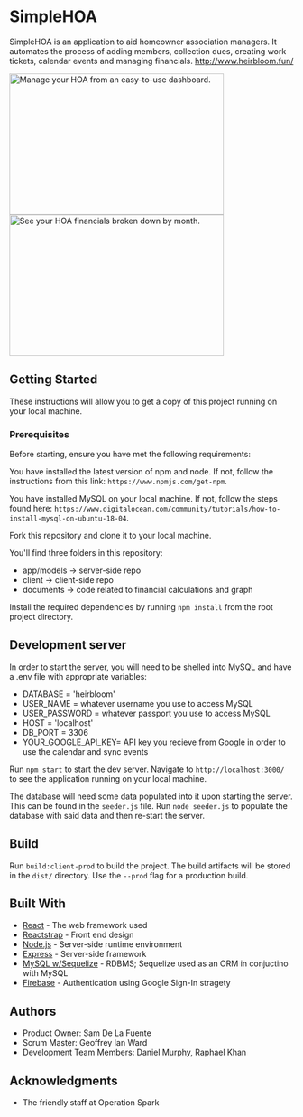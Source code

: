 # SimpleHOA

SimpleHOA is an application to aid homeowner association managers. It automates the process of adding members, collection dues, creating work tickets, calendar events and managing financials.
http://www.heirbloom.fun/

<img align="left" title="Manage your HOA from an easy-to-use dashboard." src="https://rkportfolio-stuff.s3.amazonaws.com/SimpleHoa/SimpleHoa+dashboard.JPG" height="250" width="380"><img align="justify" title="See your HOA financials broken down by month." src="https://rkportfolio-stuff.s3.amazonaws.com/SimpleHoa/financials.JPG" height="250" width="380">

## Getting Started
These instructions will allow you to get a copy of this project running on your local machine.

### Prerequisites
Before starting, ensure you have met the following requirements:

You have installed the latest version of npm and node. If not, follow the instructions from this link:
`https://www.npmjs.com/get-npm`.

You have installed MySQL on your local machine. If not, follow the steps found here: `https://www.digitalocean.com/community/tutorials/how-to-install-mysql-on-ubuntu-18-04`.

Fork this repository and clone it to your local machine.

You'll find three folders in this repository:
+ app/models -> server-side repo
+ client -> client-side repo
+ documents -> code related to financial calculations and graph

Install the required dependencies by running `npm install` from the root project directory.

## Development server
In order to start the server, you will need to be shelled into MySQL and have a .env file with appropriate variables:

+ DATABASE = 'heirbloom'
+ USER_NAME = whatever username you use to access MySQL
+ USER_PASSWORD = whatever passport you use to access MySQL
+ HOST = 'localhost'
+ DB_PORT = 3306
+ YOUR_GOOGLE_API_KEY= API key you recieve from Google in order to use the calendar and sync events

Run `npm start` to start the dev server. Navigate to `http://localhost:3000/` to see the application running on your local machine.

The database will need some data populated into it upon starting the server. This can be found in the `seeder.js` file. Run `node seeder.js` to populate the database with said data and then re-start the server.

## Build

Run `build:client-prod` to build the project. The build artifacts will be stored in the `dist/` directory. Use the `--prod` flag for a production build.

## Built With

* [React](https://reactjs.org/) - The web framework used
* [Reactstrap](https://reactstrap.github.io/) - Front end design
* [Node.js](https://nodejs.org/en/docs/) - Server-side runtime environment
* [Express](https://expressjs.com/en/api.html) - Server-side framework 
* [MySQL w/Sequelize](https://www.mysql.com/) - RDBMS; Sequelize used as an ORM in conjuctino with MySQL
* [Firebase](https://www.npmjs.com/package/jsonwebtoken) - Authentication using Google Sign-In stragety


## Authors
* Product Owner: Sam De La Fuente
* Scrum Master: Geoffrey Ian Ward
* Development Team Members: Daniel Murphy, Raphael Khan


## Acknowledgments

* The friendly staff at Operation Spark
